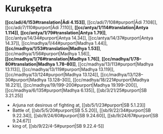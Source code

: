 # Kurukṣetra

**[[cc/adi/4/153#translation|Ādi 4.153]]**, [[cc/adi/7/108#purport|Ādi 7.108]], [[cc/adi/7/110#purport|Ādi 7.110]], **[[cc/antya/1/114#translation|Antya 1.114]]**, **[[cc/antya/1/79#translation|Antya 1.79]]**, [[cc/antya/14/34#purport|Antya 14.34]], [[cc/antya/14/37#purport|Antya 14.37]], [[cc/madhya/1/44#purport|Madhya 1.44]], **[[cc/madhya/1/53#translation|Madhya 1.53]]**, [[cc/madhya/1/56#purport|Madhya 1.56]], **[[cc/madhya/1/76#translation|Madhya 1.76]]**, **[[cc/madhya/1/78–80#translation|Madhya 1.78–80]]**, [[cc/madhya/13/113#purport|Madhya 13.113]], [[cc/madhya/13/119#purport|Madhya 13.119]], [[cc/madhya/13/124#purport|Madhya 13.124]], [[cc/madhya/13/128–30#purport|Madhya 13.128–30]], [[cc/madhya/18/221#purport|Madhya 18.221]], [[cc/madhya/19/199–200#purport|Madhya 19.199–200]], [[cc/madhya/6/135#purport|Madhya 6.135]], [[sb/3/21/25#purport|SB 3.21.25]]

* Arjuna not desirous of fighting at, [[sb/5/1/23#purport|SB 5.1.23]]
* Battle of, [[sb/5/5/20#purport|SB 5.5.20]], [[sb/9/22/34#purport|SB 9.22.34]], [[sb/9/24/60#purport|SB 9.24.60]], [[sb/9/24/67#purport|SB 9.24.67]]
* king of, [[sb/9/22/4-5#purport|SB 9.22.4-5]]
